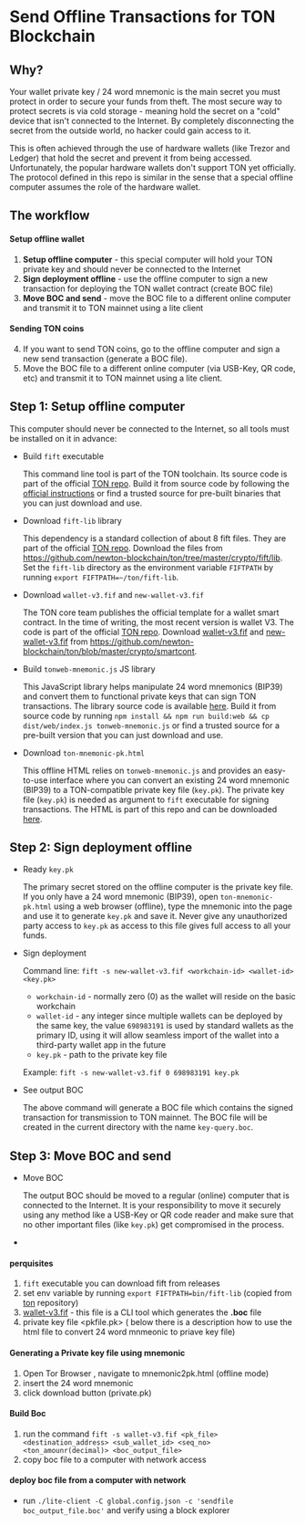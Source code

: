 # Send Offline Transactions for TON Blockchain

## Why?

Your wallet private key / 24 word mnemonic is the main secret you must protect in order to secure your funds from theft. The most secure way to protect secrets is via cold storage - meaning hold the secret on a "cold" device that isn't connected to the Internet. By completely disconnecting the secret from the outside world, no hacker could gain access to it.

This is often achieved through the use of hardware wallets (like Trezor and Ledger) that hold the secret and prevent it from being accessed. Unfortunately, the popular hardware wallets don't support TON yet officially. The protocol defined in this repo is similar in the sense that a special offline computer assumes the role of the hardware wallet.

## The workflow

#### Setup offline wallet

1. **Setup offline computer** - this special computer will hold your TON private key and should never be connected to the Internet
2. **Sign deployment offline** - use the offline computer to sign a new transaction for deploying the TON wallet contract (create BOC file)
3. **Move BOC and send** - move the BOC file to a different online computer and transmit it to TON mainnet using a lite client

#### Sending TON coins

4. If you want to send TON coins, go to the offline computer and sign a new send transaction (generate a BOC file).
5. Move the BOC file to a different online computer (via USB-Key, QR code, etc) and transmit it to TON mainnet using a lite client.

## Step 1: Setup offline computer

This computer should never be connected to the Internet, so all tools must be installed on it in advance:

* Build `fift` executable

  This command line tool is part of the TON toolchain. Its source code is part of the official [TON repo](https://github.com/newton-blockchain/ton/). Build it from source code by following the [official instructions](https://ton.org/docs/#/compile?id=fift) or find a trusted source for pre-built binaries that you can just download and use.
  
* Download `fift-lib` library
  
  This dependency is a standard collection of about 8 fift files. They are part of the official [TON repo](https://github.com/newton-blockchain/ton/). Download the files from https://github.com/newton-blockchain/ton/tree/master/crypto/fift/lib. Set the `fift-lib` directory as the environment variable `FIFTPATH` by running `export FIFTPATH=~/ton/fift-lib`. 
  
* Download `wallet-v3.fif` and `new-wallet-v3.fif`

  The TON core team publishes the official template for a wallet smart contract. In the time of writing, the most recent version is wallet V3. The code is part of the official [TON repo](https://github.com/newton-blockchain/ton/). Download [wallet-v3.fif](https://github.com/newton-blockchain/ton/blob/master/crypto/smartcont/wallet-v3.fif) and [new-wallet-v3.fif](https://github.com/newton-blockchain/ton/blob/master/crypto/smartcont/new-wallet-v3.fif) from https://github.com/newton-blockchain/ton/blob/master/crypto/smartcont.

* Build `tonweb-mnemonic.js` JS library

  This JavaScript library helps manipulate 24 word mnemonics (BIP39) and convert them to functional private keys that can sign TON transactions. The library source code is available [here](https://github.com/toncenter/tonweb-mnemonic). Build it from source code by running `npm install && npm run build:web && cp dist/web/index.js tonweb-mnemonic.js` or find a trusted source for a pre-built version that you can just download and use. 

* Download `ton-mnemonic-pk.html`

  This offline HTML relies on `tonweb-mnemonic.js` and provides an easy-to-use interface where you can convert an existing 24 word mnemonic (BIP39) to a TON-compatible private key file (`key.pk`). The private key file (`key.pk`) is needed as argument to `fift` executable for signing transactions. The HTML is part of this repo and can be downloaded [here](ton-mnemonic-pk.html).

## Step 2: Sign deployment offline

* Ready `key.pk`

  The primary secret stored on the offline computer is the private key file. If you only have a 24 word mnemonic (BIP39), open `ton-mnemonic-pk.html` using a web browser (offline), type the mnemonic into the page and use it to generate `key.pk` and save it. Never give any unauthorized party access to `key.pk` as access to this file gives full access to all your funds.
  
* Sign deployment

  Command line: `fift -s new-wallet-v3.fif <workchain-id> <wallet-id> <key.pk>`
  
  * `workchain-id` - normally zero (0) as the wallet will reside on the basic workchain
  * `wallet-id` - any integer since multiple wallets can be deployed by the same key, the value `698983191` is used by standard wallets as the primary ID, using it will allow seamless import of the wallet into a third-party wallet app in the future
  * `key.pk` - path to the private key file
  
  Example: `fift -s new-wallet-v3.fif 0 698983191 key.pk`
  
* See output BOC

  The above command will generate a BOC file which contains the signed transaction for transmission to TON mainnet. The BOC file will be created in the current directory with the name `key-query.boc`.
  
## Step 3: Move BOC and send

* Move BOC

  The output BOC should be moved to a regular (online) computer that is connected to the Internet. It is your responsibility to move it securely using any method like a USB-Key or QR code reader and make sure that no other important files (like `key.pk`) get compromised in the process.
  
* 

#### perquisites

1. `fift` executable you can download fift from releases
2. set env variable by running `export FIFTPATH=bin/fift-lib` (copied from [ton](https://github.com/newton-blockchain/ton) repository)
3. [wallet-v3.fif](https://github.com/newton-blockchain/ton/blob/master/crypto/smartcont/wallet-v3.fif) - this file is a CLI tool which generates the **.boc** file
4. private key file <pkfile.pk> ( below there is a description how to use the html file to convert 24 word mnmeonic to priave key file)

#### Generating a Private key file using mnemonic
1. Open Tor Browser , navigate to mnemonic2pk.html (offline mode)
2. insert the 24 word mnemonic
3. click download button (private.pk) 

#### Build Boc
1. run the command `fift -s wallet-v3.fif <pk_file> <destination_address> <sub_wallet_id> <seq_no> <ton_amounr(decimal)> <boc_output_file>`
2. copy boc file to a computer with network access 


#### deploy boc file from a computer with network

- run `./lite-client -C global.config.json -c 'sendfile boc_output_file.boc'` and verify using a block explorer
